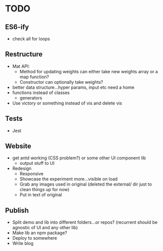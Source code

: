 # TODO

## ES6-ify

* check all for loops

## Restructure

* Mat API:
  * Method for updating weights can either take new weights array or a map function?
  * Constructor can optionally take weights?
* better data structure...hyper params, input etc need a home
* functions instead of classes
  * generators
* Use victory or something instead of vis and delete vis

## Tests

* Jest

## Website

* get antd working (CSS problem?) or some other UI component lib
  * output stuff to UI
* Redesign
  * Responsive
  * Showcase the experiment more...visible on load
  * Grab any images used in original (deleted the external/ dir just to clean things up for now)
  * Put in text of original

## Publish

* Split demo and lib into different folders...or repos? (recurrent should be agnostic of UI and any other lib)
* Make lib an npm package?
* Deploy to somewhere
* Write blog
